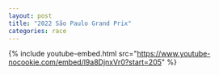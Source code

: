 ```yaml
---
layout: post
title: "2022 São Paulo Grand Prix"
categories: race
---
```


{% include youtube-embed.html src="https://www.youtube-nocookie.com/embed/l9a8DjnxVr0?start=205" %}

